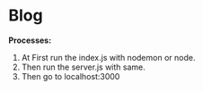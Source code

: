 # Blog<br>
<b>Processes:</b><br>
1. At First run the index.js with nodemon or node.<br>
2. Then run the server.js with same.<br>
3. Then go to localhost:3000<br>


